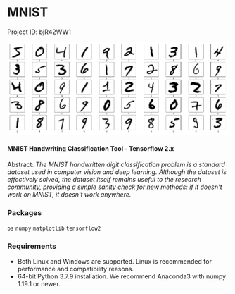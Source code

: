 # MNIST

Project ID: bjR42WW1

![alt text](https://github.com/epoch-rand/MNIST/blob/main/mnist_dataset.png?raw=true)

#### MNIST Handwriting Classification Tool - Tensorflow 2.x
Abstract: *The MNIST handwritten digit classification problem is a standard dataset used in computer vision and deep learning. Although the dataset is effectively solved, the dataset itself remains useful to the research community, providing a simple sanity check for new methods: if it doesn't work on MNIST, it doesn't work anywhere.*

### Packages

`os` `numpy` `matplotlib` `tensorflow2`

### Requirements

- Both Linux and Windows are supported. Linux is recommended for performance and compatibility reasons.
- 64-bit Python 3.7.9 installation. We recommend Anaconda3 with numpy 1.19.1 or newer.
